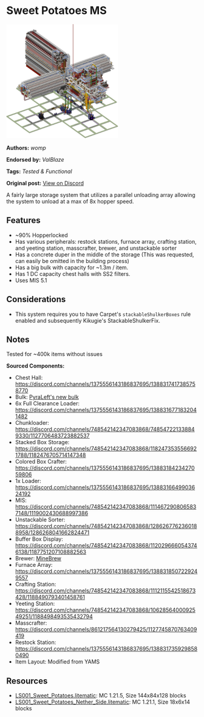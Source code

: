 # Sweet Potatoes MS
<img alt="area_render_3_.png" src="images/area_render_3_.png?raw=1" height="300px">

**Authors:** *womp*

**Endorsed by:** *ValBlaze*

**Tags:** *Tested & Functional*

**Original post:** [View on Discord](https://discord.com/channels/1375556143186837695/1389244896870797333)

A fairly large storage system that utilizes a parallel unloading array allowing the system to unload at a max of 8x hopper speed.

## Features
- ~90% Hopperlocked
- Has various peripherals: restock stations, furnace array, crafting station, and yeeting station, masscrafter, brewer, and unstackable sorter
- Has a concrete duper in the middle of the storage (This was requested, can easily be omitted in the building process)
- Has a big bulk with capacity for ~1.3m / item.
- Has 1 DC capacity chest halls with SS2 filters.
- Uses MIS 5.1

## Considerations
- This system requires you to have Carpet's `stackableShulkerBoxes` rule enabled and subsequently Kikugie's StackableShulkerFix.

## Notes
Tested for ~400k items without issues

**Sourced Components:**
- Chest Hall: https://discord.com/channels/1375556143186837695/1388317417385758770
- Bulk: [PyraLeft's new bulk](https://discord.com/channels/614934109751345153/731632393315942531/1327412377406148628)
- 6x Full Clearance Loader: https://discord.com/channels/1375556143186837695/1388316771832041482
- Chunkloader: https://discord.com/channels/748542142347083868/748547221338849330/1127706483723882537
- Stacked Box Storage: https://discord.com/channels/748542142347083868/1182473535566921788/1182476705714147348
- Colored Box Crafter: https://discord.com/channels/1375556143186837695/1388318423427059806
- 1x Loader: https://discord.com/channels/1375556143186837695/1388316649903624192
- MIS: https://discord.com/channels/748542142347083868/1114672908065837148/1119002430688997386
- Unstackable Sorter: https://discord.com/channels/748542142347083868/1286267762360188958/1286268041662824471
- Buffer Box Display: https://discord.com/channels/748542142347083868/1120296660543746138/1187751207108882563
- Brewer: [MineBrew](https://discord.com/channels/614934109751345153/1299123456239206461)
- Furnace Array: https://discord.com/channels/1375556143186837695/1388318507229249557
- Crafting Station: https://discord.com/channels/748542142347083868/1112115542518673428/1188490793401458761
- Yeeting Station: https://discord.com/channels/748542142347083868/1062856400092549251/1188498493535432794
- Masscrafter: https://discord.com/channels/861217564130279425/1127745870763409419
- Restock Station: https://discord.com/channels/1375556143186837695/1388317359298580490
- Item Layout: Modified from YAMS

## Resources
- [LS001_Sweet_Potatoes.litematic](attachments/LS001_Sweet_Potatoes.litematic): MC 1.21.5, Size 144x84x128 blocks
- [LS001_Sweet_Potatoes_Nether_Side.litematic](attachments/LS001_Sweet_Potatoes_Nether_Side.litematic): MC 1.21.1, Size 18x6x14 blocks
